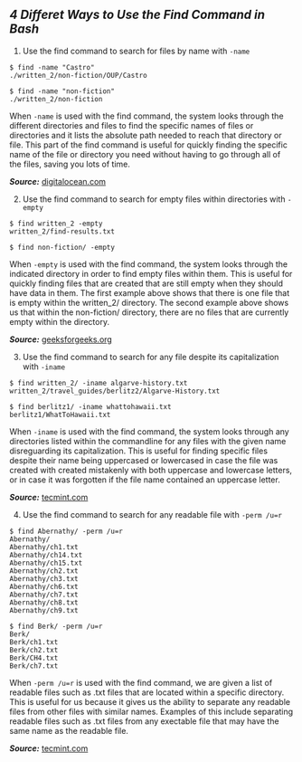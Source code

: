 ***4 Differet Ways to Use the Find Command in Bash***
---
1. Use the find command to search for files by name with `-name`

```
$ find -name "Castro"
./written_2/non-fiction/OUP/Castro
```
```
$ find -name "non-fiction"
./written_2/non-fiction
```
When `-name` is used with the find command, the system looks through the different directories and files to find the specific names of files or directories and it lists the absolute path needed to reach that directory or file. This part of the find command is useful for quickly finding the specific name of the file or directory you need without having to go through all of the files, saving you lots of time.

***Source:*** [digitalocean.com](https://www.digitalocean.com/community/tutorials/how-to-use-find-and-locate-to-search-for-files-on-linux)

2. Use the find command to search for empty files within directories with `-empty`

```
$ find written_2 -empty
written_2/find-results.txt
```
```
$ find non-fiction/ -empty

```
When `-empty` is used with the find command, the system looks through the indicated directory in order to find empty files within them. This is useful for quickly finding files that are created that are still empty when they should have data in them. The first example above shows that there is one file that is empty within the written_2/ directory. The second example above shows us that within the non-fiction/ directory, there are no files that are currently empty within the directory.

***Source:*** [geeksforgeeks.org](https://www.geeksforgeeks.org/find-command-in-linux-with-examples/)

3. Use the find command to search for any file despite its capitalization with `-iname`

```
$ find written_2/ -iname algarve-history.txt
written_2/travel_guides/berlitz2/Algarve-History.txt
```
```
$ find berlitz1/ -iname whattohawaii.txt
berlitz1/WhatToHawaii.txt
```
When `-iname` is used with the find command, the system looks through any directories listed within the commandline for any files with the given name disreguarding its capitalization. This is useful for finding specific files despite their name being uppercased or lowercased in case the file was created with created mistakenly with both uppercase and lowercase letters, or in case it was forgotten if the file name contained an uppercase letter.

***Source:*** [tecmint.com](https://www.tecmint.com/35-practical-examples-of-linux-find-command/)

4. Use the find command to search for any readable file with `-perm /u=r`
```
$ find Abernathy/ -perm /u=r
Abernathy/
Abernathy/ch1.txt
Abernathy/ch14.txt
Abernathy/ch15.txt
Abernathy/ch2.txt
Abernathy/ch3.txt
Abernathy/ch6.txt
Abernathy/ch7.txt
Abernathy/ch8.txt
Abernathy/ch9.txt
```
```
$ find Berk/ -perm /u=r
Berk/
Berk/ch1.txt
Berk/ch2.txt
Berk/CH4.txt
Berk/ch7.txt
```
When `-perm /u=r` is used with the find command, we are given a list of readable files such as .txt files that are located within a specific directory. This is useful for us because it gives us the ability to separate any readable files from other files with similar names. Examples of this include separating readable files such as .txt files from any exectable file that may have the same name as the readable file. 

***Source:*** [tecmint.com](https://www.tecmint.com/35-practical-examples-of-linux-find-command/)
